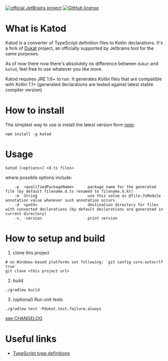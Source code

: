 [![official JetBrains project](https://jb.gg/badges/official.svg)](https://confluence.jetbrains.com/display/ALL/JetBrains+on+GitHub)
[![GitHub license](https://img.shields.io/badge/license-Apache%20License%202.0-blue.svg?style=flat)](https://www.apache.org/licenses/LICENSE-2.0)
# What is Katod

Katod is a converter of TypeScript definition files to Kotlin declarations.
It's a fork of [Dukat](https://github.com/Kotlin/dukat) project, an officially supported by Jetbrains tool for the same purposes.

As of now there now there's absolutely no difference between `dukat` and `katod`, feel free
to use whatever you like more.

Katod requires JRE 1.6+ to run. It generates Kotlin files that are compatible with Kotlin 1.1+ (generated declarations
are tested against latest stable compiler version)

# How to install

The simplest way to use is install the latest version form [npm](https://www.npmjs.com/package/katod):
```shell
npm install -g katod
```

# Usage

```shell
katod [<options>] <d.ts files>
```

where possible options include:
```shell
    -p  <qualifiedPackageName>      package name for the generated file (by default filename.d.ts renamed to filename.d.kt)
    -m  String                      use this value as @file:JsModule annotation value whenever such annotation occurs
    -d  <path>                      destination directory for files with converted declarations (by default declarations are generated in current directory)
    -v, -version                    print version
```

# How to setup and build

1. clone this project
  ```shell
  # on Windows-based platforms set following: `git config core.autocrlf true`   
  git clone <this project url>
  ```
  
2. build
 
 ```shell
 ./gradlew build
 ```
 
3. (optional) Run unit tests

```shell
./gradlew test -Pdukat.test.failure.always
```  

[see CHANGELOG](https://github.com/Kotlin/katod/blob/master/CHANGELOG.md)

# Useful links

- [TypeScript type definitions](https://github.com/DefinitelyTyped/DefinitelyTyped)
 
